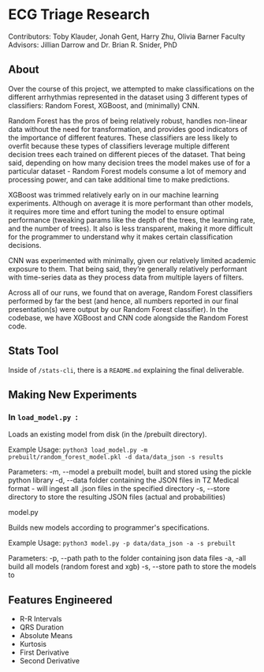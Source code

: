 # ECG Triage Research

Contributors: Toby Klauder, Jonah Gent, Harry Zhu, Olivia Barner
Faculty Advisors: Jillian Darrow and Dr. Brian R. Snider, PhD

## About

Over the course of this project, we attempted to make classifications on the different arrhythmias represented in the dataset using 3 different types of classifiers: Random Forest, XGBoost, and (minimally) CNN.  
 
Random Forest has the pros of being relatively robust, handles non-linear data without the need for transformation, and provides good indicators of the importance of different features. These classifiers are less likely to overfit because these types of classifiers leverage multiple different decision trees each trained on different pieces of the dataset. That being said, depending on how many decision trees the model makes use of for a particular dataset - Random Forest models consume a lot of memory and processing power, and can take additional time to make predictions.  

XGBoost was trimmed relatively early on in our machine learning experiments. Although on average it is more performant than other models, it requires more time and effort tuning the model to ensure optimal performance (tweaking params like the depth of the trees, the learning rate, and the number of trees). It also is less transparent, making it more difficult for the programmer to understand why it makes certain classification decisions.  

CNN was experimented with minimally, given our relatively limited academic exposure to them. That being said, they’re generally relatively performant with time-series data as they process data from multiple layers of filters.  
 
Across all of our runs, we found that on average, Random Forest classifiers performed by far the best (and hence, all numbers reported in our final presentation(s) were output by our Random Forest classifier). In the codebase, we have XGBoost and CNN code alongside the Random Forest code. 

## Stats Tool

Inside of `/stats-cli`, there is a `README.md` explaining the final deliverable.

## Making New Experiments

### In `load_model.py `:

Loads an existing model from disk (in the /prebuilt directory). 

Example Usage: `python3 load_model.py -m prebuilt/random_forest_model.pkl -d data/data_json -s results`

Parameters: 
-m, --model a prebuilt model, built and stored using the pickle python library 
-d, --data folder containing the JSON files in TZ Medical format - will ingest all .json files in the specified directory 
-s, --store directory to store the resulting JSON files (actual and probabilities)

model.py 

Builds new models according to programmer's specifications. 

Example Usage: `python3 model.py -p data/data_json -a -s prebuilt`

Parameters: 
-p, --path path to the folder containing json data files 
-a, -all build all models (random forest and xgb)
-s, --store path to store the models to 

## Features Engineered

- R-R Intervals
- QRS Duration
- Absolute Means
- Kurtosis
- First Derivative
- Second Derivative
